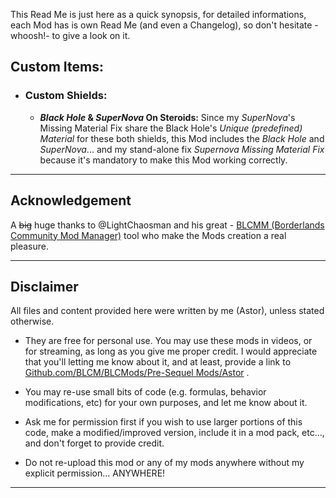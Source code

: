 This Read Me is just here as a quick synopsis, for detailed informations, each Mod has is own Read Me (and even a Changelog), so don't hesitate -whoosh!- to give a look on it.

## Custom Items:

- ### Custom Shields:

  - __*Black Hole* & *SuperNova* On Steroids:__ Since my *SuperNova*'s Missing Material Fix share the Black Hole's *Unique (predefined) Material* for these both shields, this Mod includes the *Black Hole* and *SuperNova*... and my stand-alone fix *Supernova Missing Material Fix* because it's mandatory to make this Mod working correctly.

* * * * *
 
## Acknowledgement

A ~~big~~ huge thanks to @LightChaosman and his great - [BLCMM (Borderlands Community Mod Manager)](https://github.com/BLCM/BLCMods/wiki/Borderlands-Community-Mod-Manager) tool who make the Mods creation a real pleasure. 

 * * * * *
 
## Disclaimer

All files and content provided here were written by me (Astor), unless stated otherwise.

- They are free for personal use. You may use these mods in videos, or for streaming, as long as you give me proper credit. I would appreciate that you'll letting me know about it, and at least, provide a link to [Github.com/BLCM/BLCMods/Pre-Sequel Mods/Astor](https://github.com/BLCM/BLCMods/tree/master/Pre%20Sequel%20Mods/Astor) .

- You may re-use small bits of code (e.g. formulas, behavior modifications, etc) for your own purposes, and let me know about it. 

- Ask me for permission first if you wish to use larger portions of this code, make a modified/improved version, include it in a mod pack, etc..., and don't forget to provide credit.

- Do not re-upload this mod or any of my mods anywhere without my explicit permission... ANYWHERE!

 * * * * *
